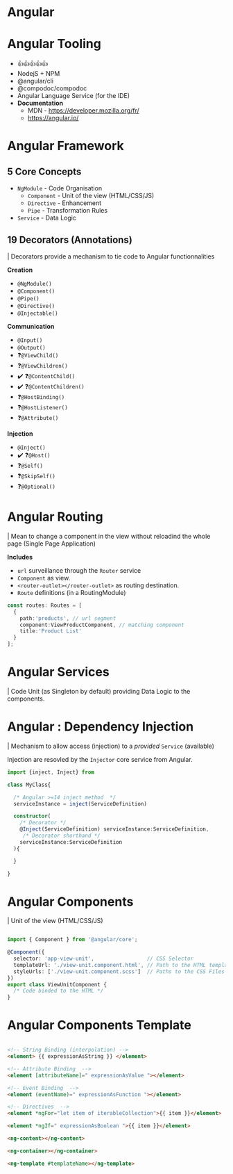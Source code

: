 
# Angular

# Angular Tooling

* 👍👍👍👍👍
* NodejS + NPM
* @angular/cli
* @compodoc/compodoc
* Angular Language Service (for the IDE)
* **Documentation**
   * MDN - https://developer.mozilla.org/fr/
   * https://angular.io/


# Angular Framework

## 5 Core Concepts

* `NgModule`    - Code Organisation
  * `Component` - Unit of the view (HTML/CSS/JS)
  * `Directive` - Enhancement
  * `Pipe`      - Transformation Rules
* `Service`     - Data Logic

## 19 Decorators (Annotations)

| Decorators provide a mechanism to tie code to Angular functionnalities

**Creation**
* `@NgModule()`
* `@Component()`
* `@Pipe()`
* `@Directive()`
* `@Injectable()`

**Communication**
* `@Input()`
* `@Output()`
* ❓`@ViewChild()`
* ❓`@ViewChildren()`
* ✔️ ❓`@ContentChild()`
* ✔️ ❓`@ContentChildren()`
* ❓`@HostBinding()`
* ❓`@HostListener()`
* ❓`@Attribute()`

**Injection**
* `@Inject()`
* ✔️ ❓`@Host()`
* ❓`@Self()`
* ❓`@SkipSelf()`
* ❓`@Optional()`

# Angular Routing

| Mean to change a component in the view without reloadind the whole page (Single Page Application)

**Includes**

* `url` surveillance through the `Router` service
* `Component` as view.
* `<router-outlet></router-outlet>` as routing destination.
* `Route` definitions (in a RoutingModule)

```ts
const routes: Routes = [
  {
    path:'products', // url segment
    component:ViewProductComponent, // matching component
    title:'Product List'
  }
];

```

# Angular Services

| Code Unit (as Singleton by default) providing Data Logic to the components.


# Angular : Dependency Injection

| Mechanism to allow access (injection) to a *provided*  `Service` (available)

Injection are resovled by the `Injector` core service from Angular.

```ts
import {inject, Inject} from 

class MyClass{

  /* Angular >=14 inject method  */
  serviceInstance = inject(ServiceDefinition)

  constructor(
    /* Decorator */
    @Inject(ServiceDefinition) serviceInstance:ServiceDefinition,
     /* Decorator shorthand */
    serviceInstance:ServiceDefinition
  ){

  }

}

```

# Angular Components

| Unit of the view (HTML/CSS/JS)

```ts

import { Component } from '@angular/core';

@Component({
  selector: 'app-view-unit',                 // CSS Selector
  templateUrl: './view-unit.component.html', // Path to the HTML template file
  styleUrls: ['./view-unit.component.scss']  // Paths to the CSS Files
})
export class ViewUnitComponent {
  /* Code binded to the HTML */
}
```

# Angular Components Template

```html

<!-- String Binding (interpolation) -->
<element> {{ expressionAsString }} </element>

<!-- Attribute Binding  -->
<element [attributeName]=" expressionAsValue "></element>

<!-- Event Binding  -->
<element (eventName)=" expressionAsFunction "></element>

<!-- Directives  -->
<element *ngFor="let item of iterableCollection">{{ item }}</element>

<element *ngIf=" expressionAsBoolean ">{{ item }}</element>

<ng-content></ng-content>

<ng-container></ng-container>

<ng-template #templateName></ng-template>

```

